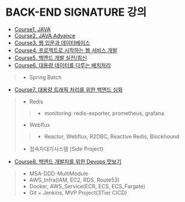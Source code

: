 # BACK-END SIGNATURE 강의
- [Course1. JAVA]()
- [Course2. JAVA Advance]()
- [Course3. 웹 입문과 데이터베이스]()
- [Course4. 프로젝트로 시작하는 웹 서비스 개발]()
- [Course5. 백엔드 개발 실전/최신]()
- [Course6. 대용량 데이터를 다루는 배치처리](https://github.com/kazean/signature_backend/tree/main/Course6_Spring_Batch)
> - Spring Batch
- [Course7. 대용량 트래픽 처리를 위한 백엔드 심화](https://github.com/kazean/signature_backend/tree/main/Course7_Redis_Webflux)
> - Redis
> > - monitoring: redis-exporter, prometheus, grafana
> - Webflux
> > - Reactor, Webflux, R2DBC, Reactive Redis, Blockhound
> - 접속자대기시스템 (Side Project)
- [Course8. 백엔드 개발자를 위한 Devops 맛보기](https://github.com/kazean/signature_backend/tree/main/Course8_devops)
> - MSA-DDD-MultiModule
> - AWS_Infra(IAM, EC2, RDS, Route53)
> - Docker, AWS_Service(ECR, ECS, ECS_Fargate)
> - Git + Jenkins, MVP Project(3Tier CICD)
